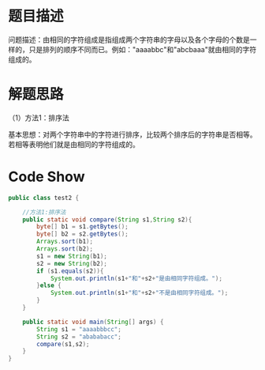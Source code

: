 # 题目描述

问题描述：由相同的字符组成是指组成两个字符串的字母以及各个字母的个数是一样的，只是排列的顺序不同而已。例如："aaaabbc"和"abcbaaa"就由相同的字符组成的。

# 解题思路

（1）方法1：排序法

基本思想：对两个字符串中的字符进行排序，比较两个排序后的字符串是否相等。若相等表明他们就是由相同的字符组成的。

# Code Show

```java
public class test2 {

    //方法1:排序法
    public static void compare(String s1,String s2){
        byte[] b1 = s1.getBytes();
        byte[] b2 = s2.getBytes();
        Arrays.sort(b1);
        Arrays.sort(b2);
        s1 = new String(b1);
        s2 = new String(b2);
        if (s1.equals(s2)){
            System.out.println(s1+"和"+s2+"是由相同字符组成。");
        }else {
            System.out.println(s1+"和"+s2+"不是由相同字符组成。");
        }
    }

    public static void main(String[] args) {
        String s1 = "aaaabbbcc";
        String s2 = "abababacc";
        compare(s1,s2);
    }
}
```


